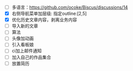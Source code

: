 - [ ] 多语言：https://github.com/ocoke/Biscus/discussions/14
- [x] 右侧导航菜单加层级: 指定outline:[2,5]
- [x] 优化历史文章内容，剥离业务内容
- [ ] 导入新的文章
- [ ] 算法
- [ ] 头像加动画
- [ ] 引入看板娘
- [ ] ci加上邮件通知
- [ ] 加入自己的作品集合
- [ ] 放置简历
